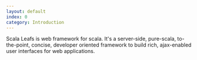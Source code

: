 ```yaml
---
layout: default
index: 0
category: Introduction
---
```


Scala Leafs is web framework for scala. It's a server-side, pure-scala, to-the-point, concise, developer oriented framework to build rich, ajax-enabled user interfaces for web applications.